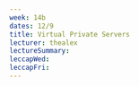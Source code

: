 ```yaml
---
week: 14b
dates: 12/9
title: Virtual Private Servers
lecturer: thealex
lectureSummary:
leccapWed:
leccapFri:
---
```


